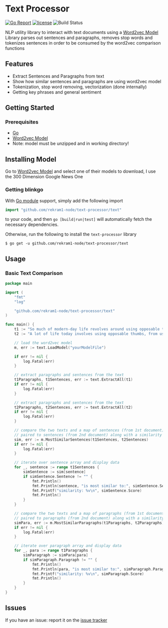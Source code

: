 # Text Processor

[![Go Report](https://goreportcard.com/badge/github.com/rekram1-node/text-processor)](https://goreportcard.com/report/github.com/rekram1-node/text-processor) [![license](http://img.shields.io/badge/license-MIT-red.svg?style=flat)](https://github.com/rekram1-node/text-processor/blob/main/LICENSE) ![Build Status](https://github.com/rekram1-node/text-processor/actions/workflows/main.yml/badge.svg)


NLP utility library to interact with text documents using a [Word2vec Model](https://developer.syn.co.in/tutorial/bot/oscova/pretrained-vectors.html) Library parses out sentences and paragraphs, removes stop words and tokenizes sentences in order to be consumed by the word2vec comparison functions

## Features

* Extract Sentences and Paragraphs from text
* Show how similar sentences and paragraphs are using word2vec model
* Tokenization, stop word removing, vectorization (done internally)
* Getting key phrases and general sentiment

## Getting Started

### Prerequisites
- [Go](https://go.dev/)
- [Word2vec Model](https://developer.syn.co.in/tutorial/bot/oscova/pretrained-vectors.html) 
- Note: model must be unzipped and in working directory!

## Installing Model

Go to [Word2vec Model](https://developer.syn.co.in/tutorial/bot/oscova/pretrained-vectors.html) and select one of their models to download, I use the 300 Dimension Google News One

### Getting blinkgo

With [Go module](https://github.com/golang/go/wiki/Modules) support, simply add the following import

```go
import "github.com/rekram1-node/text-processor/text"
```

to your code, and then `go [build|run|test]` will automatically fetch the necessary dependencies.

Otherwise, run the following to install the `text-processor` library

```shell
$ go get -u github.com/rekram1-node/text-processor/text
```

## Usage

### Basic Text Comparison

```go
package main

import (
	"fmt"
	"log"

	"github.com/rekram1-node/text-processor/text"
)

func main() {
    t1 := "So much of modern-day life revolves around using opposable thumbs, from holding a hammer to build a home to ordering food delivery on our smartphones. But for our ancestors, the uses were much simpler. Strong and nimble thumbs meant that they could better create and wield tools, stones and bones for killing large animals for food"
    t2 := "A lot of life today involves using opposable thumbs, from using a hammer to build a house to ordering something on our smartphones. But for our predecessors, the uses were much more simple. Powerful and dexterous thumbs meant that they could better make and use tools, stones and bones for killing large animals to eat"

    // load the word2vec model
    m, err := text.LoadModel("yourModelFile")

    if err != nil {
        log.Fatal(err)
    }

    // extract paragraphs and sentences from the text
    t1Paragraphs, t1Sentences, err := text.ExtractAll(t1)
    if err != nil {
        log.Fatal(err)
    }

    // extract paragraphs and sentences from the text
    t2Paragraphs, t2Sentences, err := text.ExtractAll(t2)
    if err != nil {
        log.Fatal(err)
    }

    // compare the two texts and a map of sentences (from 1st document)
    // paired to sentences (from 2nd document) along with a similarity score 
    sim, err := m.MostSimilarSentences(t1Sentences, t2Sentences)
    if err != nil {
        log.Fatal(err)
    }

    // iterate over sentence array and display data
    for _, sentence := range t1Sentences {
        simSentence := sim[sentence]
        if simSentence.Sentence != "" {
            fmt.Println()
            fmt.Println(sentence, "is most similar to:", simSentence.Sentence)
            fmt.Printf("similarity: %v\n", simSentence.Score)
            fmt.Println()
        }
    }

    // compare the two texts and a map of paragraphs (from 1st document)
    // paired to paragraphs (from 2nd document) along with a similarity score 
    simPara, err := m.MostSimilarParagraphs(t1Paragraphs, t2Paragraphs)
    if err != nil {
        log.Fatal(err)
    }

    // iterate over paragraph array and display data
    for _, para := range t1Paragraphs {
        simParagraph := simPara[para]
        if simParagraph.Paragraph != "" {
            fmt.Println()
            fmt.Println(para, "is most similar to:", simParagraph.Paragraph)
            fmt.Printf("similarity: %v\n", simParagraph.Score)
            fmt.Println()
        }
    }
}
```



## Issues

If you have an issue: report it on the [issue tracker](https://github.com/rekram1-node/text-processor/issues)